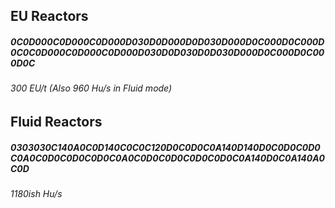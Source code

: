 ## EU Reactors

##### 0C0D000C0D000C0D000D030D0D000D0D030D000D0C000D0C000D0C0C0D000C0D000C0D000D030D0D030D0D030D000D0C000D0C000D0C
###### 300 EU/t (Also 960 Hu/s in Fluid mode)

## Fluid Reactors

##### 0303030C140A0C0D140C0C0C120D0C0D0C0A140D140D0C0D0C0D0C0A0C0D0C0D0C0D0C0A0C0D0C0D0C0D0C0D0C0A140D0C0A140A0C0D
###### 1180ish Hu/s
